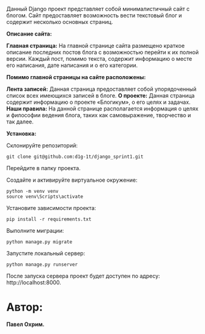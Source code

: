 Данный Django проект представляет собой минималистичный сайт с блогом. Сайт предоставляет возможность вести текстовый блог и содержит несколько основных страниц.

**Описание сайта:**

**Главная страница:** На главной странице сайта размещено краткое описание последних постов блога с возможностью перейти к их полной версии. Каждый пост, помимо текста, содержит информацию о месте его написания, дате написания и о его категории.

**Помимо главной страницы на сайте расположены:**

**Лента записей:** Данная страница предоставляет собой упорядоченный список всех имеющихся записей в блоге. 
**О проекте:** Данная страница содержит информацию о проекте «Блогикум», о его целях и задачах. 
**Наши правила:** На данной странице располагается информация о целях и философии ведения блога, таких как самовыражение, творчество и так далее.

**Установка:**

Склонируйте репозиторий:
```
git clone git@github.com:d1g-1t/django_sprint1.git
```
Перейдите в папку проекта.

Создайте и активируйте виртуальное окружение:
```
python -m venv venv
source venv\Scripts\activate
```
Установите зависимости проекта:
```
pip install -r requirements.txt
```
Выполните миграции:
```
python manage.py migrate
```
Запустите локальный сервер:
```
python manage.py runserver
```

После запуска сервера проект будет доступен по адресу: http://localhost:8000.

# Автор:

**Павел Охрим.**
